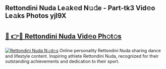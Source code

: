 ## Rettondini Nuda Le𝚊k𝚎d N𝚞𝚍e - Part-tk3 Vid𝚎o Le𝚊ks Photos yjI9X

# <h2><a href="http://fbcudz.evod.top/?m=Rettondini+Nuda">🔗 👉🔴 Rettondini Nuda Vid𝚎o Ph𝚘t𝚘s</a></h2>

[![Rettondini Nuda N𝚞d𝚎s](https://i.imgur.com/8V9OHl7.gif)](http://fbcudz.evod.top/?m=Rettondini+Nuda)
Online personality Rettondini Nuda sharing dance and lifestyle content. Inspiring athlete Rettondini Nuda, recognized for their outstanding achievements and dedication to their sport. 
